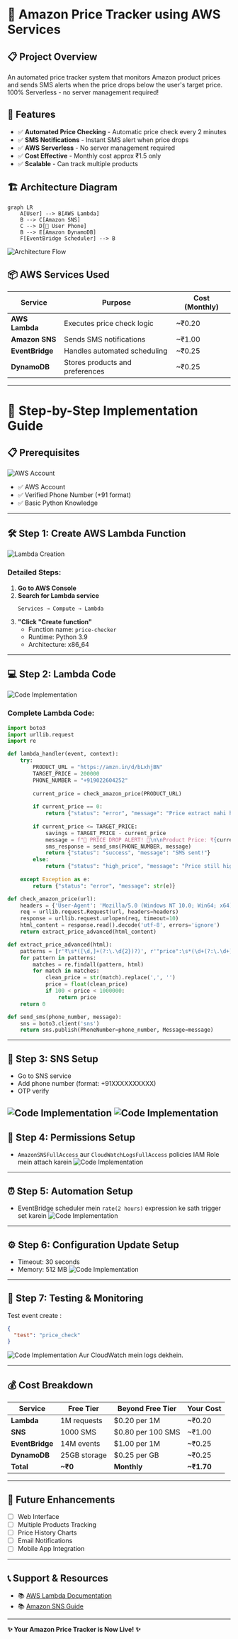 # 🚀 Amazon Price Tracker using AWS Services


## 📋 Project Overview

An automated price tracker system that monitors Amazon product prices and sends SMS alerts when the price drops below the user's target price. 100% Serverless - no server management required!

## 🎯 Features

- ✅ **Automated Price Checking** - Automatic price check every 2 minutes
- ✅ **SMS Notifications** - Instant SMS alert when price drops
- ✅ **AWS Serverless** - No server management required
- ✅ **Cost Effective** - Monthly cost approx ₹1.5 only
- ✅ **Scalable** - Can track multiple products

## 🏗️ Architecture Diagram

```mermaid
graph LR
    A[User] --> B[AWS Lambda]
    B --> C[Amazon SNS]
    C --> D[📱 User Phone]
    B --> E[Amazon DynamoDB]
    F[EventBridge Scheduler] --> B
```

![Architecture Flow](https://via.placeholder.com/600x300/4285F4/FFFFFF?text=User+->+Lambda+->+SNS+->+SMS)

## 📦 AWS Services Used

| Service | Purpose | Cost (Monthly) |
|---------|---------|----------------|
| **AWS Lambda** | Executes price check logic | ~₹0.20 |
| **Amazon SNS** | Sends SMS notifications | ~₹1.00 |
| **EventBridge** | Handles automated scheduling	 | ~₹0.25 |
| **DynamoDB** | Stores products and preferences | ~₹0.25 |

---

# 🚀 Step-by-Step Implementation Guide

## 📋 Prerequisites

![AWS Account](https://via.placeholder.com/50/FF9900/FFFFFF?text=AWS)
- ✅ AWS Account
- ✅ Verified Phone Number (+91 format)
- ✅ Basic Python Knowledge

---

## 🛠️ Step 1: Create AWS Lambda Function

![Lambda Creation](img/lambda.png)

### Detailed Steps:

1. **Go to AWS Console**
2. **Search for Lambda service**
   ```
   Services → Compute → Lambda
   ```
3. **"Click "Create function"**
   - Function name: `price-checker`
   - Runtime: Python 3.9
   - Architecture: x86_64

---

## 💻 Step 2: Lambda Code 

![Code Implementation](img/codelam.png)

### Complete Lambda Code:

```python
import boto3
import urllib.request
import re

def lambda_handler(event, context):
    try:
        PRODUCT_URL = "https://amzn.in/d/bLxhjBN"
        TARGET_PRICE = 200000
        PHONE_NUMBER = "+919022604252"
        
        current_price = check_amazon_price(PRODUCT_URL)
        
        if current_price == 0:
            return {"status": "error", "message": "Price extract nahi ho paya"}
        
        if current_price <= TARGET_PRICE:
            savings = TARGET_PRICE - current_price
            message = f"🎉 PRICE DROP ALERT! 🎉\n\nProduct Price: ₹{current_price:,}\nTarget Price: ₹{TARGET_PRICE:,}\nYou Save: ₹{savings:,}\n\nBuy Now: {PRODUCT_URL}"
            sms_response = send_sms(PHONE_NUMBER, message)
            return {"status": "success", "message": "SMS sent!"}
        else:
            return {"status": "high_price", "message": "Price still high."}
            
    except Exception as e:
        return {"status": "error", "message": str(e)}

def check_amazon_price(url):
    headers = {'User-Agent': 'Mozilla/5.0 (Windows NT 10.0; Win64; x64)'}
    req = urllib.request.Request(url, headers=headers)
    response = urllib.request.urlopen(req, timeout=10)
    html_content = response.read().decode('utf-8', errors='ignore')
    return extract_price_advanced(html_content)

def extract_price_advanced(html):
    patterns = [r'₹\s*([\d,]+(?:\.\d{2})?)', r'"price":\s*(\d+(?:\.\d+)?)']
    for pattern in patterns:
        matches = re.findall(pattern, html)
        for match in matches:
            clean_price = str(match).replace(',', '')
            price = float(clean_price)
            if 100 < price < 1000000:
                return price
    return 0

def send_sms(phone_number, message):
    sns = boto3.client('sns')
    return sns.publish(PhoneNumber=phone_number, Message=message)
```

---

## 📱 Step 3: SNS Setup 

- Go to SNS service
- Add phone number (format: +91XXXXXXXXXX)
- OTP verify 

![Code Implementation](img/topic.png)
![Code Implementation](img/sub.png)
---

## 🔐 Step 4: Permissions Setup

- `AmazonSNSFullAccess` aur `CloudWatchLogsFullAccess` policies IAM Role mein attach karein
![Code Implementation](img/per.png)
---

## ⏰ Step 5: Automation Setup

- EventBridge scheduler mein `rate(2 hours)` expression ke sath trigger set karein
![Code Implementation](img/auto.png)
---

## ⚙️ Step 6: Configuration Update Setup

- Timeout: 30 seconds
- Memory: 512 MB
![Code Implementation](img/time.png)
---

## 🧪 Step 7: Testing & Monitoring

Test event create :
```json
{
  "test": "price_check"
}
```

![Code Implementation](img/test.png)
Aur CloudWatch mein logs dekhein.

---

## 💰 Cost Breakdown

| Service | Free Tier | Beyond Free Tier | Your Cost |
|---------|-----------|------------------|-----------|
| **Lambda** | 1M requests | $0.20 per 1M | ~₹0.20 |
| **SNS** | 1000 SMS | $0.80 per 100 SMS | ~₹1.00 |
| **EventBridge** | 14M events | $1.00 per 1M | ~₹0.25 |
| **DynamoDB** | 25GB storage | $0.25 per GB | ~₹0.25 |
| **Total** | **~₹0** | **Monthly** | **~₹1.70** |

---

## 🚀 Future Enhancements

- [ ] Web Interface
- [ ] Multiple Products Tracking
- [ ] Price History Charts
- [ ] Email Notifications
- [ ] Mobile App Integration

---

## 📞 Support & Resources

- 📚 [AWS Lambda Documentation](https://docs.aws.amazon.com/lambda/)
- 📚 [Amazon SNS Guide](https://docs.aws.amazon.com/sns/)

---
**✨ Your Amazon Price Tracker is Now Live! ✨**




